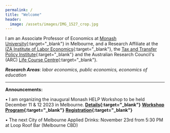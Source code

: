 ```yaml
---
permalink: /
title: "Welcome"
header:
  image: /assets/images/IMG_1527_crop.jpg
---
```


I am an Associate Professor of Economics at [Monash University](https://research.monash.edu/en/persons/stefanie-fischer){:target="_blank"} in Melbourne, and a Research Affiliate at the [IZA Institute of Labor Economics](https://www.iza.org/){:target="_blank"}, the [Tax and Transfer Policy Institute](https://taxpolicy.crawford.anu.edu.au/){:target="_blank"} and the Australian Research Council's (ARC) [Life Course Centre](https://lifecoursecentre.org.au/){:target="_blank"}.

***Research Areas***: *labor economics, public economics, economics of education*

---


**Announcements:**

•	I am organizing the inaugural Monash HELP Workshop to be held December 11 & 12 2023 in Melbourne. 
 **[ Details](/assets/docs/xx.pdf){:target="_blank"}**
**[Workshop Program](/assets/docs/xx.pdf){:target="_blank"}**
 **[ Registration]( https://events.humanitix.com/monash-help-workshop){:target="_blank"}**

•	The next City of Melbourne Applied Drinks: November 23rd from 5:30 PM at Loop Roof Bar (Melbourne CBD)


